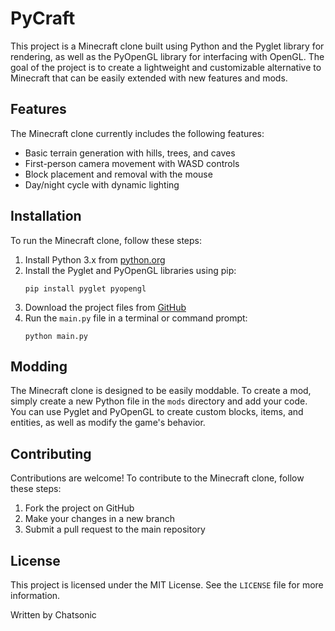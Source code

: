 # PyCraft

This project is a Minecraft clone built using Python and the Pyglet library for rendering, as well as the PyOpenGL library for interfacing with OpenGL. The goal of the project is to create a lightweight and customizable alternative to Minecraft that can be easily extended with new features and mods.

## Features

The Minecraft clone currently includes the following features:

- Basic terrain generation with hills, trees, and caves
- First-person camera movement with WASD controls
- Block placement and removal with the mouse
- Day/night cycle with dynamic lighting

## Installation

To run the Minecraft clone, follow these steps:

1. Install Python 3.x from [python.org](https://www.python.org/downloads/)
2. Install the Pyglet and PyOpenGL libraries using pip:
   ```
   pip install pyglet pyopengl
   ```
3. Download the project files from [GitHub](https://github.com/username/minecraft-clone)
4. Run the `main.py` file in a terminal or command prompt:
   ```
   python main.py
   ```

## Modding

The Minecraft clone is designed to be easily moddable. To create a mod, simply create a new Python file in the `mods` directory and add your code. You can use Pyglet and PyOpenGL to create custom blocks, items, and entities, as well as modify the game's behavior.

## Contributing

Contributions are welcome! To contribute to the Minecraft clone, follow these steps:

1. Fork the project on GitHub
2. Make your changes in a new branch
3. Submit a pull request to the main repository

## License

This project is licensed under the MIT License. See the `LICENSE` file for more information.

Written by Chatsonic
